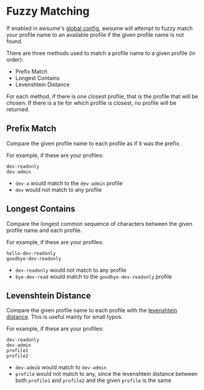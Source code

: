 # Fuzzy Matching

If enabled in awsume's [global config](../general/config), awsume will attempt to fuzzy match your profile name to an available profile if the given profile name is not found.

There are three methods used to match a profile name to a given profile (in order):

- Prefix Match
- Longest Contains
- Levenshtein Distance

For each method, if there is one closest profile, that is the profile that will be chosen. If there is a tie for which profile is closest, no profile will be returned.

## Prefix Match

Compare the given profile name to each profile as if it was the prefix.

For example, if these are your profiles:

```
dev-readonly
dev-admin
```

- `dev-a` would match to the `dev-admin` profile
- `dev` would not match to any profile

## Longest Contains

Compare the longest common sequence of characters between the given profile name and each profile.

For example, if these are your profiles:

```
hello-dev-readonly
goodbye-dev-readonly
```

- `dev-readonly` would not match to any profile
- `bye-dev-read` would match to the `goodbye-dev-readonly` profile

## Levenshtein Distance

Compare the given profile name to each profile with the [levenshtein distance](https://en.wikipedia.org/wiki/Levenshtein_distance). This is useful mainly for small typos.

For example, if these are your profiles:

```
dev-readonly
dev-admin
profile1
profile2
```

- `dev-admib` would match to `dev-admin`
- `profile` would not match to any, since the levenshtein distance between both `profile1` and `profile2` and the given `profile` is the same
